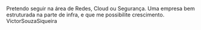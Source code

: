 Pretendo seguir na área de Redes, Cloud ou Segurança. Uma empresa bem estruturada na parte de infra, e que me possibilite crescimento.
VictorSouzaSiqueira
